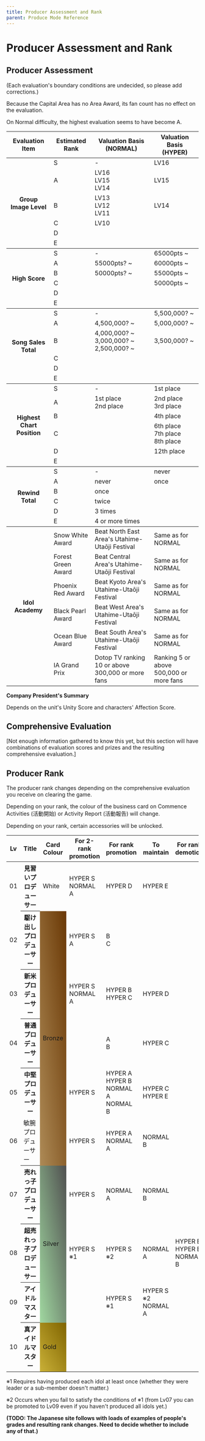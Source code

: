```yaml
---
title: Producer Assessment and Rank
parent: Produce Mode Reference
---
```


# Producer Assessment and Rank

## Producer Assessment

(Each evaluation's boundary conditions are undecided, so please add corrections.)

Because the Capital Area has no Area Award, its fan count has no effect on the evaluation.

On Normal difficulty, the highest evaluation seems to have become A.

<table>
  <thead>
    <tr>
      <th>Evaluation Item</th>
      <th>Estimated Rank</th>
      <th>Valuation Basis (NORMAL)</th>
      <th>Valuation Basis (HYPER)</th>
    </tr>
  </thead>
  <tbody>
    <tr>
      <th rowspan="6">Group Image Level</th>
      <td>S</td><td>-</td><td>LV16</td>
    </tr>
    <tr><td>A</td><td>LV16<br>LV15<br>LV14</td><td>LV15</td></tr>
    <tr><td>B</td><td>LV13<br>LV12<br>LV11</td><td>LV14</td></tr>
    <tr><td>C</td><td>LV10</td><td></td></tr>
    <tr><td>D</td><td></td><td></td></tr>
    <tr><td>E</td><td></td><td></td></tr>
  </tbody>
  <tbody>
    <tr>
      <th rowspan="6">High Score</th>
      <td>S</td><td>-</td><td>65000pts ~</td>
    </tr>
    <tr><td>A</td><td>55000pts? ~</td><td>60000pts ~</td></tr>
    <tr><td>B</td><td>50000pts? ~</td><td>55000pts ~</td></tr>
    <tr><td>C</td><td></td><td>50000pts ~</td></tr>
    <tr><td>D</td><td></td><td></td></tr>
    <tr><td>E</td><td></td><td></td></tr>
  </tbody>
  <tbody>
    <tr>
      <th rowspan="6">Song Sales Total</th>
      <td>S</td><td>-</td><td>5,500,000? ~</td>
    </tr>
    <tr><td>A</td><td>4,500,000? ~</td><td>5,000,000? ~</td></tr>
    <tr><td>B</td><td>4,000,000? ~<br>3,000,000? ~<br>2,500,000? ~</td><td>3,500,000? ~</td></tr>
    <tr><td>C</td><td></td><td></td></tr>
    <tr><td>D</td><td></td><td></td></tr>
    <tr><td>E</td><td></td><td></td></tr>
  </tbody>
  <tbody>
    <tr>
      <th rowspan="6">Highest Chart Position</th>
      <td>S</td><td>-</td><td>1st place</td>
    </tr>
    <tr><td>A</td><td>1st place<br>2nd place</td><td>2nd place<br>3rd place</td></tr>
    <tr><td>B</td><td></td><td>4th place</td></tr>
    <tr><td>C</td><td></td><td>6th place<br>7th place<br>8th place</td></tr>
    <tr><td>D</td><td></td><td>12th place</td></tr>
    <tr><td>E</td></tr>
  </tbody>
  <tbody>
    <tr>
      <th rowspan="6">Rewind Total</th>
      <td>S</td><td>-</td><td>never</td>
    </tr>
    <tr><td>A</td><td>never</td><td>once</td></tr>
    <tr><td>B</td><td>once</td><td></td></tr>
    <tr><td>C</td><td>twice</td><td></td></tr>
    <tr><td>D</td><td>3 times</td><td></td></tr>
    <tr><td>E</td><td>4 or more times</td><td></td></tr>
  </tbody>
  <tbody>
    <tr>
      <th rowspan="6">Idol Academy</th>
      <td>Snow White Award</td><td>Beat North East Area's Utahime-Utaōji Festival</td><td>Same as for NORMAL</td>
    </tr>
    <tr><td>Forest Green Award</td><td>Beat Central Area's Utahime-Utaōji Festival</td><td>Same as for NORMAL</td></tr>
    <tr><td>Phoenix Red Award</td><td>Beat Kyoto Area's Utahime-Utaōji Festival</td><td>Same as for NORMAL</td></tr>
    <tr><td>Black Pearl Award</td><td>Beat West Area's Utahime-Utaōji Festival</td><td>Same as for NORMAL</td></tr>
    <tr><td>Ocean Blue Award</td><td>Beat South Area's Utahime-Utaōji Festival</td><td>Same as for NORMAL</td></tr>
    <tr><td>IA Grand Prix</td><td>Dotop TV ranking 10 or above<br>300,000 or more fans</td><td>Ranking 5 or above<br>500,000 or more fans</td></tr>
  </tbody>
</table>

**Company President's Summary**

Depends on the unit's Unity Score and characters' Affection Score.

## Comprehensive Evaluation

\[Not enough information gathered to know this yet, but this section will have combinations of evaluation scores and prizes and the resulting comprehensive evaluation.]

## Producer Rank

The producer rank changes depending on the comprehensive evaluation you receive on clearing the game.

Depending on your rank, the colour of the business card on Commence Activities (活動開始) or Activity Report (活動報告) will change.

Depending on your rank, certain accessories will be unlocked.

<table>
  <thead>
    <tr>
      <th>Lv</th>
      <th>Title</th>
      <th>Card Colour</th>
      <th>For 2-rank promotion</th>
      <th>For rank promotion</th>
      <th>To maintain</th>
      <th>For rank demotion</th>
      <th>For 2-rank demotion</th>
      <th>Remarks</th>
    </tr>
  </thead>
  <tbody>
    <tr>
      <td>01</td>
      <th>見習いプロデューサー</th>
      <td>White</td>
      <td>HYPER S<br>NORMAL A</td>
      <td>HYPER D</td>
      <td>HYPER E</td>
      <td></td>
      <td></td>
      <td>Initial state</td>
    </tr>
    <tr>
      <td>02</td>
      <th>駆け出しプロデューサー</th>
      <td rowspan="5" style="background-image: linear-gradient(to bottom left, rgb(106, 56, 5), rgb(173, 138, 86));">Bronze</td>
      <td>HYPER S<br>A</td>
      <td>B<br>C</td>
      <td></td>
      <td></td>
      <td></td>
      <td></td>
    </tr>
    <tr>
      <td>03</td>
      <th>新米プロデューサー</th>
      <td>HYPER S<br>NORMAL A</td>
      <td>HYPER B<br>HYPER C</td>
      <td>HYPER D</td>
      <td></td>
      <td></td>
      <td></td>
    </tr>
    <tr>
      <td>04</td>
      <th>普通プロデューサー</th>
      <td></td>
      <td>A<br>B</td>
      <td>HYPER C</td>
      <td></td>
      <td></td>
      <td>Move office (fine office)</td>
    </tr>
    <tr>
      <td>05</td>
      <th>中堅プロデューサー</th>
      <td>HYPER S</td>
      <td>HYPER A<br>HYPER B<br>NORMAL A<br>NORMAL B</td>
      <td>HYPER C<br>HYPER E</td>
      <td></td>
      <td></td>
      <td>Move office (extravagant office)</td>
    </tr>
    <tr>
      <td>06</td>
      <td>敏腕プロデューサー</td>
      <td>HYPER S</td>
      <td>HYPER A<br>NORMAL A</td>
      <td>NORMAL B</td>
      <td></td>
      <td></td>
      <td></td>
    </tr>
    <tr>
      <td>07</td>
      <th>売れっ子プロデューサー</th>
      <td rowspan="3" style="background-image: linear-gradient(to bottom left, rgb(80, 80, 80), rgb(160, 215, 160));">Silver</td>
      <td>HYPER S</td>
      <td>NORMAL A</td>
      <td>NORMAL B</td>
      <td></td>
      <td></td>
      <td></td>
    </tr>
    <tr>
      <td>08</td>
      <th>超売れっ子プロデューサー</th>
      <td>HYPER S ※1</td>
      <td>HYPER S ※2</td>
      <td>NORMAL A</td>
      <td>HYPER B<br>HYPER E<br>NORMAL B</td>
      <td></td>
      <td></td>
    </tr>
    <tr>
      <td>09</td>
      <th>アイドルマスター</th>
      <td></td>
      <td>HYPER S ※1</td>
      <td>HYPER S ※2<br>NORMAL A</td>
      <td></td>
      <td></td>
      <td></td>
    </tr>
    <tr>
      <td>10</td>
      <th>真アイドルマスター</th>
      <td style="background-image: linear-gradient(to bottom left, rgb(128, 100, 0), rgb(201, 176, 55));">Gold</td>
      <td></td>
      <td></td>
      <td></td>
      <td></td>
      <td>HYPER A<br>HYPER B<br>NORMAL A<br>NORMAL B</td>
      <td></td>
    </tr>
  </tbody>
</table>

※1 Requires having produced each idol at least once (whether they were leader or a sub-member doesn't matter.)

※2 Occurs when you fail to satisfy the conditions of ※1 (from Lv07 you can be promoted to Lv09 even if you haven't produced all idols yet.)

**(TODO: The Japanese site follows with loads of examples of people's grades and resulting rank changes.  Need to decide whether to include any of that.)**
